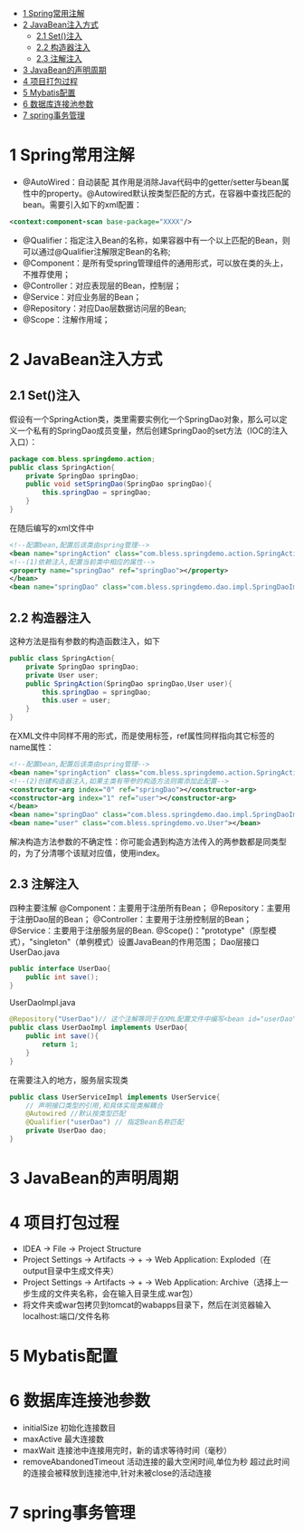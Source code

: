 <!-- TOC -->

- [1 Spring常用注解](#1-spring常用注解)
- [2 JavaBean注入方式](#2-javabean注入方式)
    - [2.1 Set()注入](#21-set注入)
    - [2.2 构造器注入](#22-构造器注入)
    - [2.3 注解注入](#23-注解注入)
- [3 JavaBean的声明周期](#3-javabean的声明周期)
- [4 项目打包过程](#4-项目打包过程)
- [5 Mybatis配置](#5-mybatis配置)
- [6 数据库连接池参数](#6-数据库连接池参数)
- [7 spring事务管理](#7-spring事务管理)

<!-- /TOC -->
# 1 Spring常用注解
* @AutoWired：自动装配
其作用是消除Java代码中的getter/setter与bean属性中的property。@Autowired默认按类型匹配的方式，在容器中查找匹配的bean。需要引入如下的xml配置：
```xml
<context:component-scan base-package="XXXX"/>
```
* @Qualifier：指定注入Bean的名称，如果容器中有一个以上匹配的Bean，则可以通过@Qualifier注解限定Bean的名称;
* @Component：是所有受spring管理组件的通用形式，可以放在类的头上，不推荐使用；
* @Controller：对应表现层的Bean，控制层；
* @Service：对应业务层的Bean；
* @Repository：对应Dao层数据访问层的Bean;
* @Scope：注解作用域；

# 2 JavaBean注入方式
## 2.1 Set()注入
假设有一个SpringAction类，类里需要实例化一个SpringDao对象，那么可以定义一个私有的SpringDao成员变量，然后创建SpringDao的set方法（IOC的注入入口）：
```java
package com.bless.springdemo.action;
public class SpringAction{
    private SpringDao springDao;
    public void setSpringDao(SpringDao springDao){
        this.springDao = springDao;
    }
}
```
在随后编写的xml文件中
```xml
<!--配置bean,配置后该类由spring管理--> 
<bean name="springAction" class="com.bless.springdemo.action.SpringAction"> 
<!--(1)依赖注入,配置当前类中相应的属性--> 
<property name="springDao" ref="springDao"></property> 
</bean> 
<bean name="springDao" class="com.bless.springdemo.dao.impl.SpringDaoImpl"></bean>
```
## 2.2 构造器注入
这种方法是指有参数的构造函数注入，如下
```java
public class SpringAction{
    private SpringDao springDao;
    private User user;
    public SpringAction(SpringDao springDao,User user){
        this.springDao = springDao;
        this.user = user;
    }
}
```
在XML文件中同样不用的形式，而是使用标签，ref属性同样指向其它标签的name属性：
```xml
<!--配置bean,配置后该类由spring管理--> 
<bean name="springAction" class="com.bless.springdemo.action.SpringAction"> 
<!--(2)创建构造器注入,如果主类有带参的构造方法则需添加此配置--> 
<constructor-arg index="0" ref="springDao"></constructor-arg>
<constructor-arg index="1" ref="user"></constructor-arg>
</bean> 
<bean name="springDao" class="com.bless.springdemo.dao.impl.SpringDaoImpl"></bean> 
<bean name="user" class="com.bless.springdemo.vo.User"></bean> 
```
解决构造方法参数的不确定性：你可能会遇到构造方法传入的两参数都是同类型的，为了分清哪个该赋对应值，使用index。
## 2.3 注解注入
四种主要注解
@Component：主要用于注册所有Bean；
@Repository：主要用于注册Dao层的Bean；
@Controller：主要用于注册控制层的Bean；
@Service：主要用于注册服务层的Bean.
@Scope()："prototype"（原型模式），"singleton"（单例模式）设置JavaBean的作用范围； 
Dao层接口UserDao.java
```java
public interface UserDao{
    public int save();
}
```
UserDaoImpl.java
```java
@Repository("UserDao")// 这个注解等同于在XML配置文件中编写<bean id="userDao" class="..UserDaoImp"/>
public class UserDaoImpl implements UserDao{
    public int save(){
        return 1;
    }
} 
```
在需要注入的地方，服务层实现类
```java
public class UserServiceImpl implements UserService{
    // 声明接口类型的引用,和具体实现类解耦合
    @Autowired //默认按类型匹配
    @Qualifier("userDao") // 指定Bean名称匹配
    private UserDao dao;
}
```
# 3 JavaBean的声明周期

# 4 项目打包过程
* IDEA -> File  -> Project Structure
* Project Settings -> Artifacts -> + -> Web Application: Exploded（在output目录中生成文件夹）
* Project Settings -> Artifacts -> + -> Web Application: Archive（选择上一步生成的文件夹名称，会在输入目录生成.war包）
* 将文件夹或war包拷贝到tomcat的wabapps目录下，然后在浏览器输入localhost:端口/文件名称
# 5 Mybatis配置

# 6 数据库连接池参数
* initialSize 初始化连接数目 
* maxActive 最大连接数
* maxWait 连接池中连接用完时，新的请求等待时间（毫秒）
* removeAbandonedTimeout 活动连接的最大空闲时间,单位为秒 超过此时间的连接会被释放到连接池中,针对未被close的活动连接  

# 7 spring事务管理
